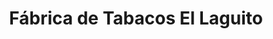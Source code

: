 ---
title: "Fábrica de Tabacos El Laguito"
url: /la-habana/fabrica-de-tabacos-el-laguito/
shop: tabaco
---